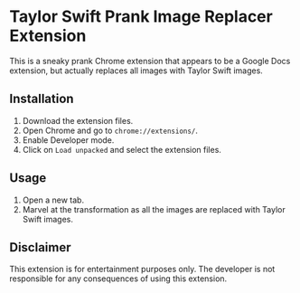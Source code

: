 # Taylor Swift Prank Image Replacer Extension

This is a sneaky prank Chrome extension that appears to be a Google Docs extension, but actually replaces all images with Taylor Swift images.

## Installation

1. Download the extension files.
2. Open Chrome and go to `chrome://extensions/`.
3. Enable Developer mode.
4. Click on `Load unpacked` and select the extension files.

## Usage

1. Open a new tab.
2. Marvel at the transformation as all the images are replaced with Taylor Swift images.

## Disclaimer

This extension is for entertainment purposes only. The developer is not responsible for any consequences of using this extension.
